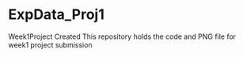 # ExpData_Proj1
Week1Project Created
This repository holds the code and PNG file for week1 project submission
